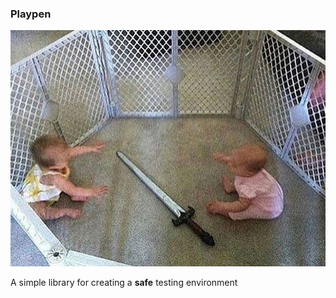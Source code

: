 ### Playpen

![playpen](./playpenedit.png)

A simple library for creating a **safe** testing environment

